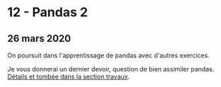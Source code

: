 # 12 - Pandas 2

## 26 mars 2020

On poursuit dans l'apprentissage de pandas avec d'autres exercices.

Je vous donnerai un dernier devoir, question de bien assimiler pandas. [Détails et tombée dans la section travaux](../travaux/travaux.md#devoir-5).

